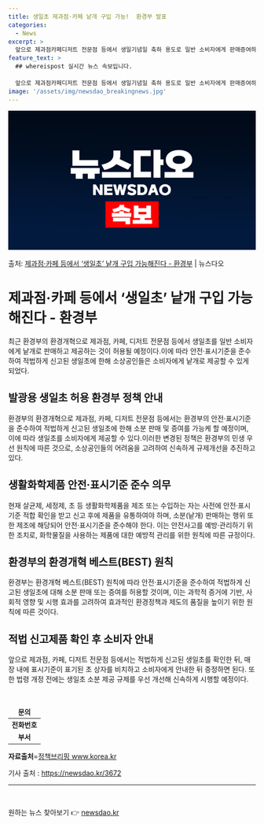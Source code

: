 ```yaml
---
title: 생일초 제과점·카페 낱개 구입 가능!  환경부 발표
categories:
  - News
excerpt: >
  앞으로 제과점카페디저트 전문점 등에서 생일기념일 축하 용도로 일반 소비자에게 판매증여하는 발광용 생일초에 한…
feature_text: >
  ## whereispost 실시간 뉴스 속보입니다.

  앞으로 제과점카페디저트 전문점 등에서 생일기념일 축하 용도로 일반 소비자에게 판매증여하는 발광용 생일초에 한…
image: '/assets/img/newsdao_breakingnews.jpg'
---
```


![뉴스다오 속보](/assets/img/newsdao_breakingnews.jpg)

<p>출처: <a href="https://newsdao.kr/3672" rel="dofollow">제과점·카페 등에서 ‘생일초’ 낱개 구입 가능해진다 - 환경부</a> | 뉴스다오</p>

<h1>제과점·카페 등에서 ‘생일초’ 낱개 구입 가능해진다 - 환경부</h1>
<p data-ke-size="size16">최근 환경부의 환경개혁으로 제과점, 카페, 디저트 전문점 등에서 생일초를 일반 소비자에게 낱개로 판매하고 제공하는 것이 허용될 예정이다.이에 따라 안전·표시기준을 준수하여 적법하게 신고된 생일초에 한해 소상공인들은 소비자에게 낱개로 제공할 수 있게 되었다.</p>

<h2 data-ke-size="size26">발광용 생일초 허용 환경부 정책 안내</h2>
<p data-ke-size="size16">환경부의 환경개혁으로 제과점, 카페, 디저트 전문점 등에서는 환경부의 안전·표시기준을 준수하여 적법하게 신고된 생일초에 한해 소분 판매 및 증여를 가능케 할 예정이며, 이에 따라 생일초를 소비자에게 제공할 수 있다.이러한 변경된 정책은 환경부의 민생 우선 원칙에 따른 것으로, 소상공인들의 어려움을 고려하여 신속하게 규제개선을 추진하고 있다.</p>

<h2 data-ke-size="size26">생활화학제품 안전·표시기준 준수 의무</h2>
<p data-ke-size="size16">현재 살균제, 세정제, 초 등 생활화학제품을 제조 또는 수입하는 자는 사전에 안전·표시기준 적합 확인을 받고 신고 후에 제품을 유통하여야 하며, 소분(낱개) 판매하는 행위 또한 제조에 해당되어 안전·표시기준을 준수해야 한다. 이는 안전사고를 예방·관리하기 위한 조치로, 화학물질을 사용하는 제품에 대한 예방적 관리를 위한 원칙에 따른 규정이다.</p>

<h2 data-ke-size="size26">환경부의 환경개혁 베스트(BEST) 원칙</h2>
<p data-ke-size="size16">환경부는 환경개혁 베스트(BEST) 원칙에 따라 안전·표시기준을 준수하여 적법하게 신고된 생일초에 대해 소분 판매 또는 증여를 허용할 것이며, 이는 과학적 증거에 기반, 사회적 영향 및 시행 효과를 고려하여 효과적인 환경정책과 제도의 품질을 높이기 위한 원칙에 따른 것이다.</p>

<h2 data-ke-size="size26">적법 신고제품 확인 후 소비자 안내</h2>
<p data-ke-size="size16">앞으로 제과점, 카페, 디저트 전문점 등에서는 적법하게 신고된 생일초를 확인한 뒤, 매장 내에 표시기준이 표기된 초 상자를 비치하고 소비자에게 안내한 뒤 증정하면 된다. 또한 법령 개정 전에는 생일초 소분 제공 규제를 우선 개선해 신속하게 시행할 예정이다.</p>

<p data-ke-size="size16">&nbsp;</p>
<table>
<thead>
<tr>
<td style="text-align: center; height: 17px;"><b>문의</b></td>
</tr>
</thead>
<tbody>
<tr>
<td style="text-align: center; height: 17px;"><b>전화번호</b></td>
</tr>
<tr>
<td style="text-align: center; height: 17px;"><b>부서</b></td>
</tr>
</tbody>
</table>
<p data-ke-size="size16"><b>자료출처</b>=<a href="https://newsdao.kr/3672">정책브리핑 www.korea.kr</a></p>
<p data-ke-size="size16">기사 출처 : <a href="https://newsdao.kr/3672">https://newsdao.kr/3672</a></p>
<hr>
<p data-ke-size="size16">&nbsp;</p> 

원하는 뉴스 찾아보기 👉 <a href="https://newsdao.kr" rel="dofollow">newsdao.kr</a>


